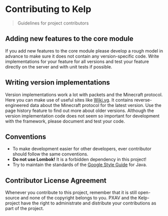 # Contributing to Kelp

> Guidelines for project contributors 



## Adding new features to the core module

If you add new features to the core module please develop a rough model in advance to make sure it does not contain any version-specific code. Write implementations for your feature for all versions and test your feature directly on the server and with unit tests if possible. 



## Writing version implementations

Version implementations work a lot with packets and the Minecraft protocol. Here you can make use of useful sites like [Wiki.vg](https://wiki.vg). It contains reverse-engineered data about the Minecraft protocol for the latest version. Use the page history feature to find out more about older versions. Although the version implementation code does not seem so important for development with the framework, please document and test your code. 



## Conventions 

- To make development easier for other developers, ever contributor should follow the same conventions.
- **Do not use Lombok!** It is a forbidden dependency in this project!
- Try to maintain the standards of the [Google Style Guide](https://google.github.io/styleguide/javaguide.html) for Java.



## Contributor License Agreement

Whenever you contribute to this project, remember that it is still open-source and none of the copyright belongs to you. PXAV and the Kelp-project have the right to administrate and distribute your contributions as part of the project. 

